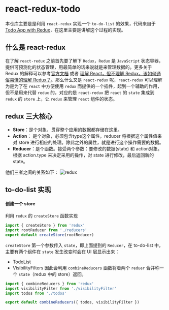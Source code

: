 # react-redux-todo

本仓库主要是是利用 `react-redux` 实现一个 `to-do-list` 的效果，代码来自于[Todo App with Redux](https://codesandbox.io/s/9on71rvnyo?from-embed)，在这里主要是讲解这个过程的实现。

## 什么是 react-redux
在了解 `react-redux` 之前首先要了解下 `Redux`，`Redux` 是 `JavaScript` 状态容器，提供可预测化的状态管理，用最简单的话来说就是来管理数据的。更多关于 Redux 的解释可以参考[官方文档](https://www.redux.org.cn/) 或者 [理解 React，但不理解 Redux，该如何通俗易懂的理解 Redux？](https://www.zhihu.com/question/41312576)。那么什么又是 `react-redux` 呢，`react-redux` 可以理解为是为了在 `react` 中方便使用 `redux` 而提供的一个插件，起到一个辅助的作用，但不是用来代替 `redux` 的，对应的是 `react-redux` 把 `react` 的 `state` 集成到 `redux` 的 `store` 上，让 `redux` 来管理 `react` 组件的状态。

## redux 三大核心
* **Store**：是个对象，贯穿整个应用的数据都存储在这里。
* **Action**： 是个对象，必须包含type这个属性，reducer 将根据这个属性值来对 store 进行相应的处理。除此之外的属性，就是进行这个操作需要的数据。
* **Reducer**：是个函数。接受两个参数：要修改的数据(state) 和 action对象。根据 action.type 来决定采用的操作，对 state 进行修改，最后返回新的 state。

他们三者之间的关系如下：
![redux](https://user-images.githubusercontent.com/20694238/55489471-8d5e5a00-5664-11e9-8ec9-25a13f9bdeae.png)

## to-do-list 实现

#### 创建一个 store
利用 `redux` 的 `createStore` 函数实现
``` js
import { createStore } from 'redux'
import rootReducer from './reducers'
export default createStore(rootReducer)
```
`createStore` 第一个参数传入 `state`，即上面提到的 `Reducer`，在 to-do-list 中，主要有两个组件在 `state` 发生改变时会在 UI 层显示出来：
* TodoList
* VisibilityFilters
因此会利用 `combineReducers` 函数将着两个 `reduer` 合并称一个 `state`（redux 中的 store）返回。

```js
import { combineReducers } from 'redux'
import visibilityFilter from './visibilityFilter'
import todos from './todos'

export default combineReducers({ todos, visibilityFilter })
```